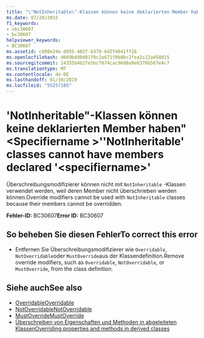 ```yaml
---
title: "\"NotInheritable\"-Klassen können keine deklarierten Member haben \"<specifiername>\""
ms.date: 07/20/2015
f1_keywords:
- vbc30607
- bc30607
helpviewer_keywords:
- BC30607
ms.assetid: c800e24e-d055-402f-b378-6d2f4041ff16
ms.openlocfilehash: d669bdd0d81f0c2a671f0b8bc2fea2c22a458d15
ms.sourcegitcommit: 14355b4b2fe5bcf874cac96d0a9e6376b567e4c7
ms.translationtype: MT
ms.contentlocale: de-DE
ms.lasthandoff: 01/30/2019
ms.locfileid: "55257105"
---
```

# <a name="notinheritable-classes-cannot-have-members-declared-specifiername"></a><span data-ttu-id="5bf81-102">'NotInheritable"-Klassen können keine deklarierten Member haben"\<Specifiername >'</span><span class="sxs-lookup"><span data-stu-id="5bf81-102">'NotInheritable' classes cannot have members declared '\<specifiername>'</span></span>
<span data-ttu-id="5bf81-103">Überschreibungsmodifizierer können nicht mit `NotInheritable` -Klassen verwendet werden, weil deren Member nicht überschrieben werden können.</span><span class="sxs-lookup"><span data-stu-id="5bf81-103">Override modifiers cannot be used with `NotInheritable` classes because their members cannot be overridden.</span></span>  
  
 <span data-ttu-id="5bf81-104">**Fehler-ID:** BC30607</span><span class="sxs-lookup"><span data-stu-id="5bf81-104">**Error ID:** BC30607</span></span>  
  
## <a name="to-correct-this-error"></a><span data-ttu-id="5bf81-105">So beheben Sie diesen Fehler</span><span class="sxs-lookup"><span data-stu-id="5bf81-105">To correct this error</span></span>  
  
-   <span data-ttu-id="5bf81-106">Entfernen Sie Überschreibungsmodifizierer wie `Overridable`, `NotOverridable`oder `MustOverride`aus der Klassendefinition.</span><span class="sxs-lookup"><span data-stu-id="5bf81-106">Remove override modifiers, such as `Overridable`, `NotOverridable`, or `MustOverride`, from the class definition.</span></span>  
  
## <a name="see-also"></a><span data-ttu-id="5bf81-107">Siehe auch</span><span class="sxs-lookup"><span data-stu-id="5bf81-107">See also</span></span>
- [<span data-ttu-id="5bf81-108">Overridable</span><span class="sxs-lookup"><span data-stu-id="5bf81-108">Overridable</span></span>](../../visual-basic/language-reference/modifiers/overridable.md)
- [<span data-ttu-id="5bf81-109">NotOverridable</span><span class="sxs-lookup"><span data-stu-id="5bf81-109">NotOverridable</span></span>](../../visual-basic/language-reference/modifiers/notoverridable.md)
- [<span data-ttu-id="5bf81-110">MustOverride</span><span class="sxs-lookup"><span data-stu-id="5bf81-110">MustOverride</span></span>](../../visual-basic/language-reference/modifiers/mustoverride.md)
- [<span data-ttu-id="5bf81-111">Überschreiben von Eigenschaften und Methoden in abgeleiteten Klassen</span><span class="sxs-lookup"><span data-stu-id="5bf81-111">Overriding properties and methods in derived classes</span></span>](~/docs/visual-basic/programming-guide/language-features/objects-and-classes/inheritance-basics.md#overriding-properties-and-methods-in-derived-classes)
